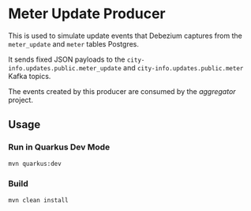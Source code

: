 # Meter Update Producer

This is used to simulate update events that Debezium captures from the
`meter_update` and `meter` tables Postgres.

It sends fixed JSON payloads to the `city-info.updates.public.meter_update` and
`city-info.updates.public.meter` Kafka topics.

The events created by this producer are consumed by the *aggregator* project.

## Usage

### Run in Quarkus Dev Mode

```bash
mvn quarkus:dev
```

### Build

```bash
mvn clean install
```
